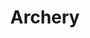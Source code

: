---
title: Archery
crosslinks:
- Bowyer
- funny
- Leathercraft
- PVCBowyer
- TraditionalArchery
- todayilearned
- Kyudo
- videos
- consoles
- whitepeoplegifs
- UNBGBBIIVCHIDCTIICBG
- WTF
- nonose
- pics
- AskHistorians
- ArtisanVideos
- plastidip
- oddlysatisfying
---
